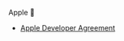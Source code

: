 Apple 🍎

- [Apple Developer Agreement](https://developer.apple.com/support/terms/#apple-developer-agreement)


